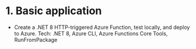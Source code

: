 # 1. Basic application

- Create a .NET 8 HTTP-triggered Azure Function, test locally, and deploy to Azure. Tech: .NET 8, Azure CLI, Azure Functions Core Tools, RunFromPackage
